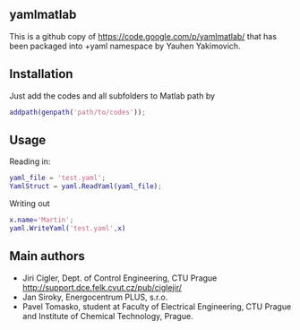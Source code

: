 yamlmatlab
----------

This is a github copy of https://code.google.com/p/yamlmatlab/
that has been packaged into +yaml namespace by Yauhen Yakimovich.


Installation
------------

Just add the codes and all subfolders to Matlab path by

```matlab
addpath(genpath('path/to/codes'));
```


Usage
-----

Reading in:

```matlab
yaml_file = 'test.yaml';
YamlStruct = yaml.ReadYaml(yaml_file);
```

Writing out

 ```matlab
 x.name='Martin';
 yaml.WriteYaml('test.yaml',x)
```


Main authors
------------

* Jiri Cigler, Dept. of Control Engineering, CTU Prague http://support.dce.felk.cvut.cz/pub/ciglejir/
* Jan Siroky, Energocentrum PLUS, s.r.o.
* Pavel Tomasko, student at Faculty of Electrical Engineering, CTU Prague and Institute of Chemical Technology, Prague.
